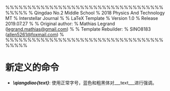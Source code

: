 %%%%%%%%%%%%%%%%%%%%%%%%%%%%%%%%%%%%%%%%%
% Qingdao No.2 Middle School
% 2018 Physics And Technology MT
% Interstellar Journal
%
% LaTeX Template
% Version 1.0
% Release 2019.07.27
%
% Original author:
% Mathias Legrand (legrand.mathias@gmail.com) 
%
% Template Rebuilder:
% SINO8183 (allen5261@foxmail.com)
%
%%%%%%%%%%%%%%%%%%%%%%%%%%%%%%%%%%%%%%%%%

# 新定义的命令
* ___\qiangdiao{text}___: 使用正常字号，蓝色和粗黑体对___text___进行强调。

